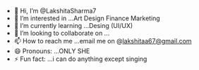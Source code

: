 - 👋 Hi, I’m @LakshitaSharma7
- 👀 I’m interested in ...Art Design Finance Marketing
- 🌱 I’m currently learning ...Desing (UI/UX)
- 💞️ I’m looking to collaborate on ...
- 📫 How to reach me ...email me on @lakshitaa67@gmail.com
- 😄 Pronouns: ...ONLY SHE
- ⚡ Fun fact: ...i can do anything except singing

<!---
LakshitaSharma7/LakshitaSharma7 is a ✨ special ✨ repository because its `README.md` (this file) appears on your GitHub profile.
You can click the Preview link to take a look at your changes.
--->
